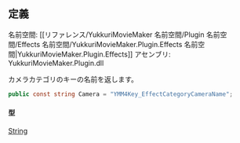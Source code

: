 ## 定義

名前空間: [[リファレンス/YukkuriMovieMaker 名前空間/Plugin 名前空間/Effects 名前空間/YukkuriMovieMaker.Plugin.Effects 名前空間|YukkuriMovieMaker.Plugin.Effects]]
アセンブリ: YukkuriMovieMaker.Plugin.dll

カメラカテゴリのキーの名前を返します。

```csharp
public const string Camera = "YMM4Key_EffectCategoryCameraName";
```

#### 型
[String](https://learn.microsoft.com/ja-jp/dotnet/api/system.string)
